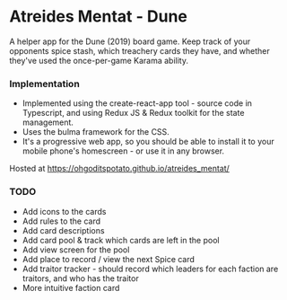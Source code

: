 # Atreides Mentat - Dune

A helper app for the Dune (2019) board game.
Keep track of your opponents spice stash, which treachery cards they have, and whether they've used the once-per-game Karama ability.

### Implementation

- Implemented using the create-react-app tool - source code in Typescript, and using Redux JS & Redux toolkit for the state management.
- Uses the bulma framework for the CSS.
- It's a progressive web app, so you should be able to install it to your mobile phone's homescreen - or use it in any browser.

Hosted at https://ohgoditspotato.github.io/atreides_mentat/

### TODO

- Add icons to the cards
- Add rules to the card
- Add card descriptions
- Add card pool & track which cards are left in the pool
- Add view screen for the pool
- Add place to record / view the next Spice card
- Add traitor tracker - should record which leaders for each faction are traitors, and who has the traitor
- More intuitive faction card
